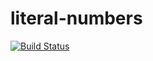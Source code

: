# literal-numbers
[![Build Status](https://travis-ci.org/rziv/literal-numbers.svg?branch=master)](https://travis-ci.org/rziv/literal-numbers)

